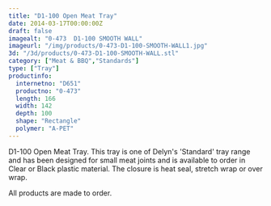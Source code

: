 ```yaml
---
title: "D1-100 Open Meat Tray"
date: 2014-03-17T00:00:00Z
draft: false
imagealt: "0-473  D1-100 SMOOTH WALL"
imageurl: "/img/products/0-473-D1-100-SMOOTH-WALL1.jpg"
3d: "/3d/products/0-473-D1-100-SMOOTH-WALL.stl"
category: ["Meat & BBQ","Standards"]
type: ["Tray"]
productinfo:
  internetno: "D651"
  productno: "0-473"
  length: 166
  width: 142
  depth: 100
  shape: "Rectangle"
  polymer: "A-PET"
---
```

D1-100 Open Meat Tray. This tray is one of Delyn's 'Standard' tray range and has been designed for small meat joints and is available to order in Clear or Black plastic material. The closure is heat seal, stretch wrap or over wrap.

All products are made to order.

 